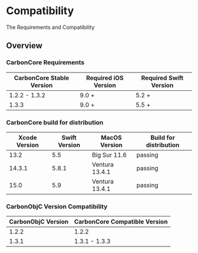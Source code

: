 # Compatibility

The Requirements and Compatibility

## Overview

### CarbonCore Requirements

| CarbonCore Stable Version | Required iOS Version | Required Swift Version |
| --- | --- | --- |
| 1.2.2 - 1.3.2 | 9.0 + | 5.2 + |
| 1.3.3 | 9.0 + | 5.5 + |

### CarbonCore build for distribution

| Xcode Version | Swift Version | MacOS Version | Build for distribution |
| --- | --- | --- | --- |
| 13.2 | 5.5 | Big Sur 11.6 | passing |
| 14.3.1 | 5.8.1 | Ventura 13.4.1 | passing |
| 15.0 | 5.9 | Ventura 13.4.1 | passing |

### CarbonObjC Version Compatibility

| CarbonObjC Version | CarbonCore Compatible Version |
| --- | --- |
| 1.2.2 | 1.2.2 |
| 1.3.1 | 1.3.1 - 1.3.3 |

